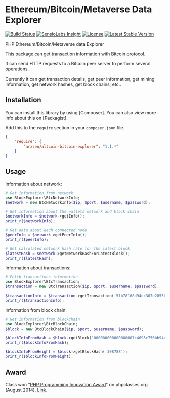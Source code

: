 Ethereum/Bitcoin/Metaverse Data Explorer 
======================
[![Build Status](https://travis-ci.org/arzzen/altcoin-bitcoin-explorer.svg)](https://travis-ci.org/arzzen/altcoin-bitcoin-explorer) [![SensioLabs Insight](https://img.shields.io/sensiolabs/i/71672116-520c-4715-b419-be2dae112b86.svg)](https://insight.sensiolabs.com/projects/71672116-520c-4715-b419-be2dae112b86) [![License](https://poser.pugx.org/arzzen/altcoin-bitcoin-explorer/license)](https://packagist.org/packages/arzzen/altcoin-bitcoin-explorer) [![Latest Stable Version](https://poser.pugx.org/arzzen/altcoin-bitcoin-explorer/v/stable)](https://packagist.org/packages/arzzen/altcoin-bitcoin-explorer)

PHP Ethereum/Bitcoin/Metaverse data Explorer

This package can get transaction information with Bitcoin protocol.

It can send HTTP requests to a Bitcoin peer server to perform several operations.

Currently it can get transaction details, get peer information, get mining information, get network hashes, get block chains, etc..

## Installation

You can install this library by using [Composer]. You can also view more info
about this on [Packagist].

Add this to the `require` section in your `composer.json` file.

```json
{
    "require": {
        "arzzen/altcoin-bitcoin-explorer": "1.1.*"
    }
}
```

## Usage

Information about network:
```php
# Get information from network 
use BlockExplorer\BtcNetworkInfo;
$network = new BtcNetworkInfo($ip, $port, $username, $password);

# Get information about the wallets network and block chain
$networkInfo = $network->getInfo();
print_r($networkInfo);

# Get data about each connected node
$peerInfo = $network->getPeerInfo();
print_r($peerInfo);

# Get calculated network hash rate for the latest block
$latestHash = $network->getNetworkHashForLatestBlock();
print_r($latestHash);
```

Information about transactions:
```php
# Fetch transactions information
use BlockExplorer\BtcTransaction;
$transaction = new BtcTransaction($ip, $port, $username, $password);

$transactionInfo = $transaction->getTransaction('51b78168d94ec307e2855697209275d477e05d8647caf29cb9e38fb6a4661145');
print_r($transactionInfo);
```

Information from block chain:
```php
# Get information from blockchain
use BlockExplorer\BtcBlockChain;
$block = new BtcBlockChain($ip, $port, $username, $password);

$blockInfoFromHash = $block->getBlock('000000000000000007c4695c756bb944cf31f1f20487a32375d9d4c61dfd6349');
print_r($blockInfoFromHash);

$blockInfoFromHeight = $block->getBlockHash('308788');
print_r($blockInfoFromHeight);
```

## Award

Class won "[PHP Programming Innovation Award](http://www.phpclasses.org/winners/year/2014/)" on phpclasses.org (August 2014). [Link](http://www.phpclasses.org/package/8730-PHP-Get-transaction-information-with-Bitcoin-protocol.html). 

